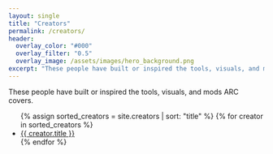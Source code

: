 ```yaml
---
layout: single
title: "Creators"
permalink: /creators/
header:
  overlay_color: "#000"
  overlay_filter: "0.5"
  overlay_image: /assets/images/hero_background.png
excerpt: "These people have built or inspired the tools, visuals, and mods ARC covers."
---
```


These people have built or inspired the tools, visuals, and mods ARC covers.

<ul>
  {% assign sorted_creators = site.creators | sort: "title" %}
  {% for creator in sorted_creators %}
    <li><a href="{{ creator.url | relative_url }}">{{ creator.title }}</a></li>
  {% endfor %}
</ul>

